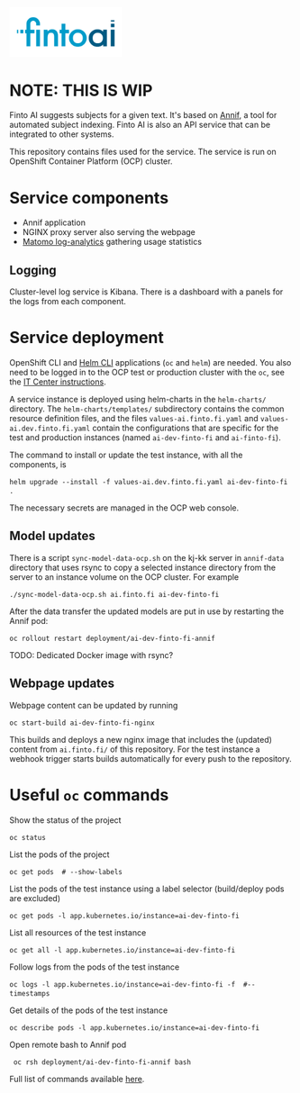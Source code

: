 [<img src="https://raw.githubusercontent.com/NatLibFi/FintoAI/master/ai.finto.fi/static/img/finto-ai-social.png" width="200">](https://ai.finto.fi)

# NOTE: THIS IS WIP

Finto AI suggests subjects for a given text. It's based on [Annif](https://annif.org), a tool for automated subject indexing.
Finto AI is also an API service that can be integrated to other systems.

This repository contains files used for the service. The service is run on OpenShift Container Platform (OCP) cluster.

# Service components

- Annif application
- NGINX proxy server also serving the webpage
- [Matomo log-analytics](https://github.com/natlibfi/matomo-log-analytics) gathering usage statistics

## Logging

Cluster-level log service is Kibana. There is a dashboard with a panels for the logs from each component.

# Service deployment

OpenShift CLI and [Helm CLI](https://helm.sh/docs/intro/install/) applications (`oc` and `helm`) are needed.
You also need to be logged in to the OCP test or production cluster with the `oc`, see the [IT Center instructions](https://wiki.helsinki.fi/display/SO/Tiken+konttialusta).

A service instance is deployed using helm-charts in the `helm-charts/` directory. The `helm-charts/templates/` subdirectory
contains the common resource definition files, and the files `values-ai.finto.fi.yaml` and `values-ai.dev.finto.fi.yaml`
contain the configurations that are specific for the test and production
instances (named `ai-dev-finto-fi` and `ai-finto-fi`).

The command to install or update the test instance, with all the components, is

    helm upgrade --install -f values-ai.dev.finto.fi.yaml ai-dev-finto-fi .

The necessary secrets are managed in the OCP web console.

## Model updates

There is a script `sync-model-data-ocp.sh` on the kj-kk server in `annif-data`
directory that uses rsync to copy a selected instance directory from the server to an
instance volume on the OCP cluster. For example

    ./sync-model-data-ocp.sh ai.finto.fi ai-dev-finto-fi

After the data transfer the updated models are put in use by restarting the
Annif pod:

    oc rollout restart deployment/ai-dev-finto-fi-annif

TODO: Dedicated Docker image with rsync?

## Webpage updates

Webpage content can be updated by running

    oc start-build ai-dev-finto-fi-nginx

This builds and deploys a new nginx image that includes the (updated) content from
`ai.finto.fi/` of this repository. For the test instance a webhook trigger starts builds
automatically for every push to the repository.

# Useful `oc` commands

Show the status of the project

    oc status

List the pods of the project

    oc get pods  # --show-labels

List the pods of the test instance using a label selector (build/deploy pods are excluded)

    oc get pods -l app.kubernetes.io/instance=ai-dev-finto-fi

List all resources of the test instance

    oc get all -l app.kubernetes.io/instance=ai-dev-finto-fi

Follow logs from the pods of the test instance

    oc logs -l app.kubernetes.io/instance=ai-dev-finto-fi -f  #--timestamps

Get details of the pods of the test instance

    oc describe pods -l app.kubernetes.io/instance=ai-dev-finto-fi

Open remote bash to Annif pod

     oc rsh deployment/ai-dev-finto-fi-annif bash


Full list of commands available [here](https://docs.openshift.com/container-platform/4.7/cli_reference/openshift_cli/developer-cli-commands.html).
